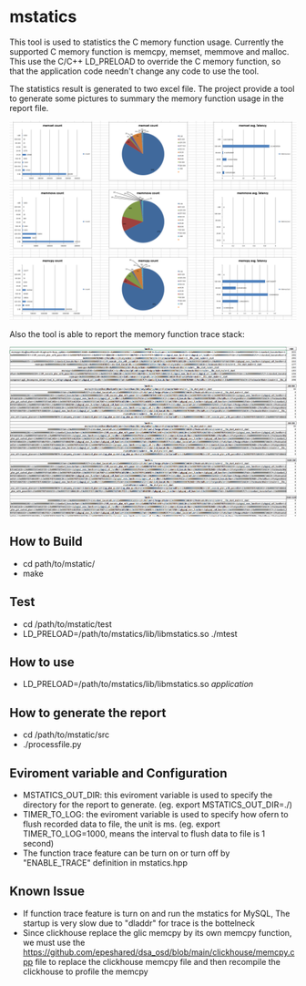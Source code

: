 # mstatics 

This tool is used to statistics the C memory function usage. Currently the supported C memory function is memcpy, memset, memmove and malloc. This use the C/C++ LD_PRELOAD to override the C memory function, so that the application code needn't change any code to use the tool.

The statistics result is generated to two excel file. The project provide a tool to generate some pictures to summary the memory function usage in the report file.

![image info](./Capture.PNG)

Also the tool is able to report the memory function trace stack:

![image info](./Capture_trace.PNG)

## How to Build

* cd path/to/mstatic/
* make

## Test 
* cd /path/to/mstatic/test
* LD_PRELOAD=/path/to/mstatics/lib/libmstatics.so ./mtest

## How to use
*  LD_PRELOAD=/path/to/mstatics/lib/libmstatics.so *application*

## How to generate the report
* cd /path/to/mstatic/src
* ./processfile.py

## Eviroment variable and Configuration
* MSTATICS_OUT_DIR: this eviroment variable is used to specify the directory for the report to generate. (eg. export MSTATICS_OUT_DIR=./)
* TIMER_TO_LOG: the eviroment variable is used to specify how ofern to flush recorded data to file, the unit is ms. (eg. export TIMER_TO_LOG=1000, means the interval to flush data to file is 1 second)
* The function trace feature can be turn on or turn off by "ENABLE_TRACE" definition in mstatics.hpp

## Known Issue
* If function trace feature is turn on and run the mstatics for MySQL, The startup is very slow due to "dladdr" for trace is the bottelneck
* Since clickhouse replace the glic memcpy by its own memcpy function, we must use the https://github.com/epeshared/dsa_osd/blob/main/clickhouse/memcpy.cpp file to replace the clickhouse memcpy file and then recompile the clickhouse to profile the memcpy

